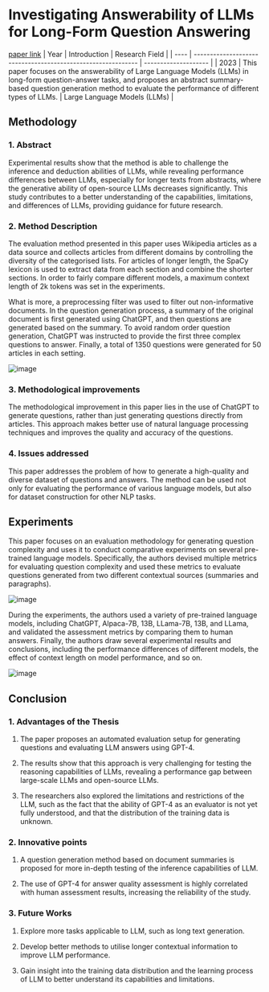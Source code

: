 # Investigating Answerability of LLMs for Long-Form Question Answering
[paper link](https://arxiv.org/pdf/2309.08210) 
| Year | Introduction                                                         | Research Field                 |
| ---- | ------------------------------------------------------------ | -------------------- |
| 2023 | This paper focuses on the answerability of Large Language Models (LLMs) in long-form question-answer tasks, and proposes an abstract summary-based question generation method to evaluate the performance of different types of LLMs.          |  Large Language Models (LLMs)        |

## Methodology

### 1. Abstract
Experimental results show that the method is able to challenge the inference and deduction abilities of LLMs, while revealing performance differences between LLMs, especially for longer texts from abstracts, where the generative ability of open-source LLMs decreases significantly. This study contributes to a better understanding of the capabilities, limitations, and differences of LLMs, providing guidance for future research.

### 2. Method Description 
The evaluation method presented in this paper uses Wikipedia articles as a data source and collects articles from different domains by controlling the diversity of the categorised lists. For articles of longer length, the SpaCy lexicon is used to extract data from each section and combine the shorter sections. In order to fairly compare different models, a maximum context length of 2k tokens was set in the experiments. 

What is more, a preprocessing filter was used to filter out non-informative documents. In the question generation process, a summary of the original document is first generated using ChatGPT, and then questions are generated based on the summary. To avoid random order question generation, ChatGPT was instructed to provide the first three complex questions to answer. Finally, a total of 1350 questions were generated for 50 articles in each setting.

![image](https://github.com/user-attachments/assets/53fab4fd-bf08-4104-8d60-a3e0bb1fea95)

### 3. Methodological improvements
The methodological improvement in this paper lies in the use of ChatGPT to generate questions, rather than just generating questions directly from articles. This approach makes better use of natural language processing techniques and improves the quality and accuracy of the questions.

### 4. Issues addressed 
This paper addresses the problem of how to generate a high-quality and diverse dataset of questions and answers. The method can be used not only for evaluating the performance of various language models, but also for dataset construction for other NLP tasks.

## Experiments
This paper focuses on an evaluation methodology for generating question complexity and uses it to conduct comparative experiments on several pre-trained language models. Specifically, the authors devised multiple metrics for evaluating question complexity and used these metrics to evaluate questions generated from two different contextual sources (summaries and paragraphs). 

![image](https://github.com/user-attachments/assets/4a79d1ff-c859-4077-9c20-222c71e264dc)

During the experiments, the authors used a variety of pre-trained language models, including ChatGPT, Alpaca-7B, 13B, LLama-7B, 13B, and LLama, and validated the assessment metrics by comparing them to human answers. Finally, the authors draw several experimental results and conclusions, including the performance differences of different models, the effect of context length on model performance, and so on.

![image](https://github.com/user-attachments/assets/9c607518-246c-4d34-ab2a-191ab4f63784)

## Conclusion

### 1. Advantages of the Thesis
  1. The paper proposes an automated evaluation setup for generating questions and evaluating LLM answers using GPT-4.
  
  2. The results show that this approach is very challenging for testing the reasoning capabilities of LLMs, revealing a performance gap between large-scale LLMs and open-source LLMs.
  
  3. The researchers also explored the limitations and restrictions of the LLM, such as the fact that the ability of GPT-4 as an evaluator is not yet fully understood, and that the distribution of the training data is unknown.
 
### 2. Innovative points
  1. A question generation method based on document summaries is proposed for more in-depth testing of the inference capabilities of LLM.
  
  2. The use of GPT-4 for answer quality assessment is highly correlated with human assessment results, increasing the reliability of the study.

### 3. Future Works
  1. Explore more tasks applicable to LLM, such as long text generation.
  
  2. Develop better methods to utilise longer contextual information to improve LLM performance.
  
  3. Gain insight into the training data distribution and the learning process of LLM to better understand its capabilities and limitations.  
